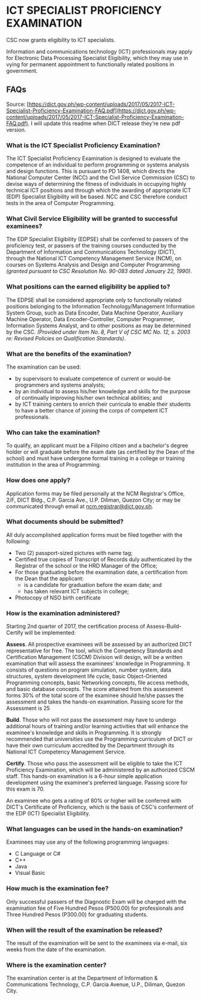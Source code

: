 # ICT SPECIALIST PROFICIENCY EXAMINATION

CSC now grants eligibility to ICT specialists.

Information and communications technology (ICT) professionals may apply for Electronic Data Processing Specialist Eligibility, which they may use in vying for permanent appointment to functionally related positions in government.

## FAQs

Source: [https://dict.gov.ph/wp-content/uploads/2017/05/2017-ICT-Specialist-Proficiency-Examination-FAQ.pdf](https://dict.gov.ph/wp-content/uploads/2017/05/2017-ICT-Specialist-Proficiency-Examination-FAQ.pdf). I will update this readme when DICT release they're new pdf version.

### What is the ICT Specialist Proficiency Examination?

The ICT Specialist Proficiency Examination is designed to evaluate the competence of an individual to perform programming or systems analysis and design functions. This is pursuant to PD 1408, which directs the National Computer Center (NCC) and the Civil Service Commission (CSC) to devise ways of determining the fitness of individuals in occupying highly technical ICT positions and through which the awarding of appropriate ICT (EDP) Specialist Eligibility will be based. NCC and CSC therefore conduct tests in the area of Computer Programming.

### What Civil Service Eligibility will be granted to successful examinees?

The EDP Specialist Eligibility (EDPSE) shall be conferred to passers of the proficiency test, or passers of the training courses conducted by the Department of Information and Communications Technology (DICT), through the National ICT Competency Management Service (NCM), on courses on Systems Analysis and Design and Computer Programming _(granted pursuant to CSC Resolution No. 90-083 dated January 22, 1990)_.

### What positions can the earned eligibility be applied to?

The EDPSE shall be considered appropriate only to functionally related positions belonging to the Information Technology/Management Information System Group, such as Data Encoder, Data Machine Operator, Auxiliary Machine Operator, Data Encoder-Controller, Computer Programmer, Information Systems Analyst, and to other positions as may be determined by the CSC. _(Provided under Item No. 8, Part V of CSC MC No. 12, s. 2003 re: Revised Policies on Qualification Standards)_.

### What are the benefits of the examination? 

The examination can be used: 
- by supervisors to evaluate competence of current or would-be programmers and systems analysts;
- by an individual to assess his/her knowledge and skills for the purpose of continually improving his/her own technical abilities; and
- by ICT training centers to enrich their curricula to enable their students to have a better chance of joining the corps of competent ICT professionals. 

### Who can take the examination?

To qualify, an applicant must be a Filipino citizen and a bachelor's degree holder or will graduate before the exam date (as certified by the Dean of the school) and must have undergone formal training in a college or training institution in the area of Programming.

### How does one apply?

Application forms may be filed personally at the NCM Registrar's Office, 2/F, DICT Bldg., C.P. Garcia Ave., U.P. Diliman, Quezon City; or may be communicated through email at ncm.registrar@dict.gov.ph.

### What documents should be submitted?

All duly accomplished application forms must be filed together with the following:
- Two (2) passport-sized pictures with name tag;
- Certified true copies of Transcript of Records duly authenticated by the Registrar of the school or the HRD Manager of the Office;
- For those graduating before the examination date, a certification from the Dean that the applicant:
  - is a candidate for graduation before the exam date; and 
  - has taken relevant ICT subjects in college;
- Photocopy of NSO birth certificate

### How is the examination administered?

Starting 2nd quarter of 2017, the certification process of Assess-Build-Certify will be implemented:

**Assess**. All prospective examinees will be assessed by an authorized DICT representative for free. The tool, which the Competency Standards and Certification Management (CSCM) Division will design, will be a written examination that will assess the examinees' knowledge in Programming. It consists of questions on program simulation, number system, data structures, system development life cycle, basic Object-Oriented Programming concepts, basic Networking concepts, file access methods, and basic database concepts. The score attained from this assessment forms 30% of the total score of the examinee should he/she passes the assessment and takes the hands-on examination. Passing score for the Assessment is 25

**Build**. Those who will not pass the assessment may have to undergo additional hours of training and/or learning activities that will enhance the examinee's knowledge and skills in Programming. It is strongly recommended that universities use the Programming curriculum of DICT or have their own curriculum accredited by the Department through its National ICT Competency Management Service. 

**Certify**. Those who pass the assessment will be eligible to take the ICT Proficiency Examination, which will be administered by an authorized CSCM staff. This hands-on examination is a 6-hour simple application development using the examinee's preferred language. Passing score for this exam is 70.

An examinee who gets a rating of 80% or higher will be conferred with DICT's Certificate of Proficiency, which is the basis of CSC's conferment of the EDP (ICT) Specialist Eligibility.

### What languages can be used in the hands-on examination?

Examinees may use any of the following programming languages:
- C Language or C#
- C++
- Java
- Visual Basic 

### How much is the examination fee?
Only successful passers of the Diagnostic Exam will be charged with the examination fee of Five Hundred Pesos (P500.00) for professionals and Three Hundred Pesos (P300.00) for graduating students.

### When will the result of the examination be released?
The result of the examination will be sent to the examinees via e-mail, six weeks from the date of the examination.

### Where is the examination center?
The examination center is at the Department of Information & Communications Technology, C.P. Garcia Avenue, U.P., Diliman, Quezon City.

